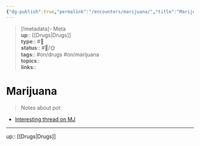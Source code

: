 ```yaml
---
{"dg-publish":true,"permalink":"/encounters/marijuana/","title":"Marijuana","tags":["📝","📝/🌞","on/drugs","on/marijuana"]}
---
```



> [!metadata]- Meta  
> **up**:: [[Drugs\|Drugs]]  
> **type**:: #📝  
> **status**:: #📝/🌞  
> **tags**:: #on/drugs #on/marijuana  
> **topics**::  
> **links**::

# Marijuana

> Notes about pot

- [Interesting thread on MJ](https://x.com/canna_brain/status/1810406674861273470?s=46)

---
up:: [[Drugs\|Drugs]]


